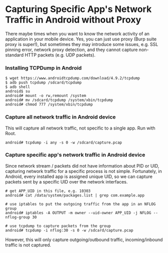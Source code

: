# Capturing Specific App's Network Traffic in Android without Proxy

There maybe times when you want to know the network activity of an application in your mobile device. Yes, you can just use proxy \(Burp suite proxy is super!\), but sometimes they may introduce some issues, e.g. SSL pinning error, network proxy detection, and they cannot capture non-standard HTTP packets \(e.g. UDP packets\).

### Installing TCPDump in Android

```text
$ wget https://www.androidtcpdump.com/download/4.9.2/tcpdump
$ adb push tcpdump /sdcard/tcpdump
$ adb shell
android$ su
android# mount -o rw,remount /system
android# mv /sdcard/tcpdump /system/xbin/tcpdump
android# chmod 777 /system/xbin/tcpdump
```

### Capture all network traffic in Android device

This will capture all network traffic, not specific to a single app. Run with Root.

```text
android# tcpdump -i any -s 0 -w /sdcard/capture.pcap
```

### Capture specific app's network traffic in Android device

Since network stream / packets did not have information about PID or UID, capturing network traffic for a specific process is not simple. Fortunately, in Android, every installed app is assigned unique UID, so we can capture packets sent by a specific UID over the network interfaces.

```text
# get APP_UID in this file, e.g. 10303
android# cat /data/system/packages.list | grep com.example.app

# use iptables to put the outgoing traffic from the app in an NFLOG group
android# iptables -A OUTPUT -m owner --uid-owner APP_UID -j NFLOG --nflog-group 30

# use tcpdump to capture packets from the group
android# tcpdump -i nflog:30 -s 0 -w /sdcard/capture.pcap
```

However, this will only capture outgoing/outbound traffic, incoming/inbound traffic is not captured.

